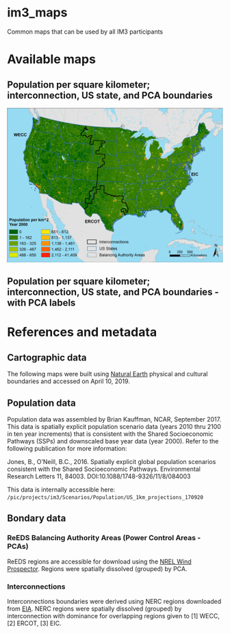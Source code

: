 # im3_maps
Common maps that can be used by all IM3 participants

# Available maps

## Population per square kilometer; interconnection, US state, and PCA boundaries
![](https://github.com/IMMM-SFA/im3_maps/blob/master/maps/conus_1km2-popdensity-2000-oneill_with-iconn-ba-state_nolabels.jpg)

## Population per square kilometer; interconnection, US state, and PCA boundaries - with PCA labels

# References and metadata

## Cartographic data
The following maps were built using [Natural Earth](https://www.naturalearthdata.com/downloads/) physical and cultural boundaries and accessed on April 10, 2019.

## Population data
Population data was assembled by Brian Kauffman, NCAR, September 2017.  This data is spatially explicit population scenario data (years 2010 thru 2100 in ten year increments) that is consistent with the Shared Socioeconomic Pathways (SSPs) and downscaled base year data (year 2000). Refer to the following publication for more information:

Jones, B., O’Neill, B.C., 2016. Spatially explicit global population scenarios consistent with the Shared Socioeconomic Pathways. Environmental Research Letters 11, 84003. DOI:10.1088/1748-9326/11/8/084003

This data is internally accessible here:  `/pic/projects/im3/Scenarios/Population/US_1km_projections_170920`

## Bondary data

### ReEDS Balancing Authority Areas (Power Control Areas - PCAs)
ReEDS regions are accessible for download using the [NREL Wind Prospector](https://maps.nrel.gov/wind-prospector/?visible=wind_3tier_site_metadata#/?aL=iBkrSK%255Bv%255D%3Dt&bL=groad&cE=0&lR=0&mC=36.70365959719456%2C-94.8779296875&zL=5).  Regions were spatially dissolved (grouped) by PCA.

### Interconnections
Interconnections boundaries were derived using NERC regions downloaded from [EIA](https://www.eia.gov/maps/layer_info-m.php).  NERC regions were spatially dissolved (grouped) by interconnection with dominance for overlapping regions given to [1] WECC, [2] ERCOT, [3] EIC.
